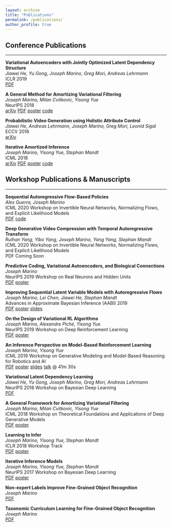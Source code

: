 ```yaml
---
layout: archive
title: "Publications"
permalink: /publications/
author_profile: true
---
```

## Conference Publications
___

**Variational Autoencoders with Jointly Optimized Latent Dependency Structure**  
*Jiawei He, Yu Gong, Joseph Marino, Greg Mori, Andreas Lehrmann*  
ICLR 2019  
[PDF](../files/papers/2019/variational_latent_dependency_learning/iclr_2019_paper.pdf)

**A General Method for Amortizing Variational Filtering**  
*Joseph Marino, Milan Cvitkovic, Yisong Yue*  
NeurIPS 2018  
[arXiv](https://arxiv.org/abs/1811.05090) [PDF](../files/papers/2018/avf/avf_conference_paper.pdf) [poster](../files/papers/2018/avf/nips2018_poster.pdf) [code](https://github.com/joelouismarino/amortized-variational-filtering)

**Probabilistic Video Generation using Holistic Attribute Control**  
*Jiawei He, Andreas Lehrmann, Joseph Marino, Greg Mori, Leonid Sigal*  
ECCV 2018  
[arXiv](https://arxiv.org/abs/1803.08085)

**Iterative Amortized Inference**  
*Joseph Marino, Yisong Yue, Stephan Mandt*  
ICML 2018  
[arXiv](https://arxiv.org/abs/1807.09356) [PDF](../files/papers/2018/iterative_amortized_inference/icml_2018_paper.pdf) [poster](../files/papers/2018/iterative_amortized_inference/icml_2018_poster.pdf) [code](https://github.com/joelouismarino/iterative_inference)


## Workshop Publications & Manuscripts
___

**Sequential Autoregressive Flow-Based Policies**  
*Alex Guerra, Joseph Marino*  
ICML 2020 Workshop on Invertible Neural Networks, Normalizing Flows, and Explicit Likelihood Models   
[PDF](../files/papers/2020/arrl/arrl_innf_workshop.pdf) [code](https://github.com/aguerra7002/ARSAC)

**Deep Generative Video Compression with Temporal Autoregressive Transform**  
*Ruihan Yang, Yibo Yang, Joseph Marino, Yang Yang, Stephan Mandt*  
ICML 2020 Workshop on Invertible Neural Networks, Normalizing Flows, and Explicit Likelihood Models   
PDF Coming Soon

**Predictive Coding, Variational Autoencoders, and Biological Connections**  
*Joseph Marino*  
NeurIPS 2019 Workshop on Real Neurons and Hidden Units   
[PDF](../files/papers/2019/predictive_coding/neuro_ai_workshop_submission_2-3.pdf) [poster](../files/papers/2019/predictive_coding/pc_vae_poster.pdf)

**Improving Sequential Latent Variable Models with Autoregressive Flows**  
*Joseph Marino, Lei Chen, Jiawei He, Stephan Mandt*  
Advances in Approximate Bayesian Inference (AABI) 2019   
[PDF](../files/papers/2019/seq_flow/AABI_Improving_Sequence_Modelling.pdf) [poster](../files/papers/2019/seq_flow/symposium_poster.pdf) [slides](../files/papers/2019/seq_flow/marino_aabi_spotlight.pdf)

**On the Design of Variational RL Algorithms**  
*Joseph Marino, Alexandre Piché, Yisong Yue*  
NeurIPS 2019 Workshop on Deep Reinforcement Learning   
[PDF](../files/papers/2019/variational_rl/neurips_workshop_paper.pdf) [poster](../files/papers/2019/variational_rl/neurips_workshop_poster.pdf)

**An Inference Perspective on Model-Based Reinforcement Learning**  
*Joseph Marino, Yisong Yue*  
ICML 2019 Workshop on Generative Modeling and Model-Based Reasoning for Robotics and AI  
[PDF](../files/papers/2019/variational_rl/inference_perspective_on_mbrl.pdf) [poster](../files/papers/2019/variational_rl/icml_workshop_poster.pdf) [slides](../files/papers/2019/variational_rl/icml_workshop_presentation.pdf) [talk](https://www.facebook.com/icml.imls/videos/449245405622423/) @ 41m 30s

**Variational Latent Dependency Learning**  
*Jiawei He, Yu Gong, Joseph Marino, Greg Mori, Andreas Lehrmann*  
NeurIPS 2018 Workshop on Bayesian Deep Learning  
[PDF](../files/papers/2019/variational_latent_dependency_learning/variational_latent_dependency_learning_workshop.pdf)

**A General Framework for Amortizing Variational Filtering**  
*Joseph Marino, Milan Cvitkovic, Yisong Yue*  
ICML 2018 Workshop on Theoretical Foundations and Applications of Deep Generative Models  
[PDF](../files/papers/2018/avf/avf_workshop_paper.pdf) [poster](../files/papers/2018/avf/avf_workshop_poster.pdf)

**Learning to Infer**  
*Joseph Marino, Yisong Yue, Stephan Mandt*  
ICLR 2018 Workshop Track  
[PDF](../files/papers/2018/iterative_amortized_inference/Iterative_Inference_ICLR_Workshop.pdf) [poster](../files/papers/2018/iterative_amortized_inference/iclr2018_poster.pdf)

**Iterative Inference Models**  
*Joseph Marino, Yisong Yue, Stephan Mandt*  
NeurIPS 2017 Workshop on Bayesian Deep Learning  
[PDF](../files/papers/2018/iterative_amortized_inference/Iterative_Inference_BDL_Workshop.pdf) [poster](../files/papers/2018/iterative_amortized_inference/NIPS_poster.pdf)

**Non-expert Labels Improve Fine-Grained Object Recognition**  
*Joseph Marino*  
[PDF](../files/papers/2016/non_expert_labels.pdf)

**Taxonomic Curriculum Learning for Fine-Grained Object Recognition**  
*Joseph Marino*  
[PDF](../files/papers/2016/taxonomic_curriculum_learning.pdf)
